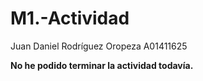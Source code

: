 # M1.-Actividad

Juan Daniel Rodríguez Oropeza A01411625


**No he podido terminar la actividad todavía.**